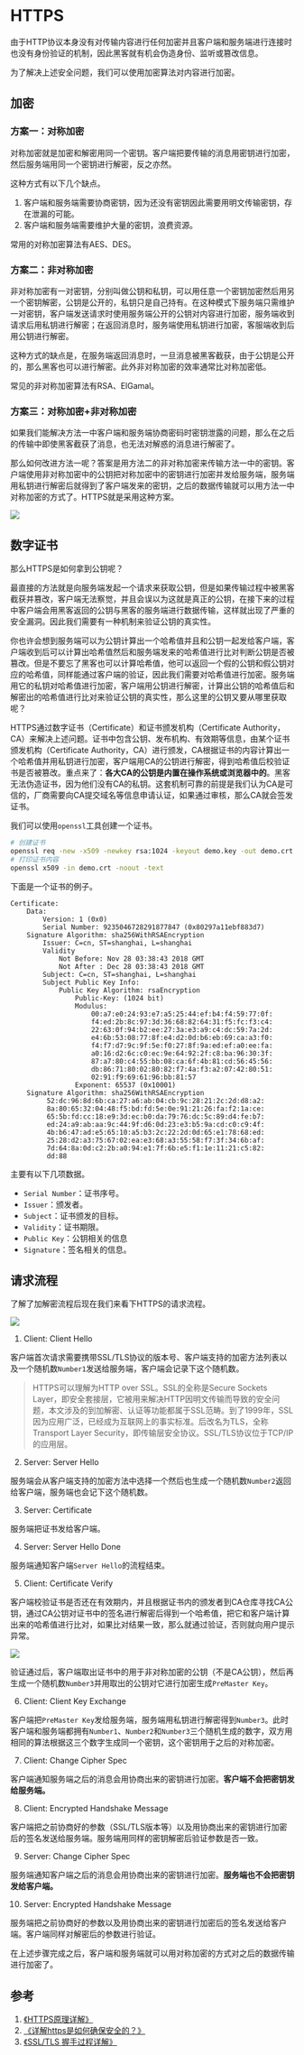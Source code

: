 # HTTPS

由于HTTP协议本身没有对传输内容进行任何加密并且客户端和服务端进行连接时也没有身份验证的机制，因此黑客就有机会伪造身份、监听或篡改信息。

为了解决上述安全问题，我们可以使用加密算法对内容进行加密。

## 加密

### 方案一：对称加密

对称加密就是加密和解密用同一个密钥。客户端把要传输的消息用密钥进行加密，然后服务端用同一个密钥进行解密，反之亦然。

这种方式有以下几个缺点。

1. 客户端和服务端需要协商密钥，因为还没有密钥因此需要用明文传输密钥，存在泄漏的可能。
2. 客户端和服务端需要维护大量的密钥，浪费资源。

常用的对称加密算法有AES、DES。

### 方案二：非对称加密

非对称加密有一对密钥，分别叫做公钥和私钥，可以用任意一个密钥加密然后用另一个密钥解密，公钥是公开的，私钥只是自己持有。在这种模式下服务端只需维护一对密钥，客户端发送请求时使用服务端公开的公钥对内容进行加密，服务端收到请求后用私钥进行解密；在返回消息时，服务端使用私钥进行加密，客服端收到后用公钥进行解密。

这种方式的缺点是，在服务端返回消息时，一旦消息被黑客截获，由于公钥是公开的，那么黑客也可以进行解密。此外非对称加密的效率通常比对称加密低。

常见的非对称加密算法有RSA、ElGamal。

### 方案三：对称加密+非对称加密

如果我们能解决方法一中客户端和服务端协商密码时密钥泄露的问题，那么在之后的传输中即使黑客截获了消息，也无法对解惑的消息进行解密了。

那么如何改进方法一呢？答案是用方法二的非对称加密来传输方法一中的密钥。客户端使用非对称加密中的公钥把对称加密中的密钥进行加密并发给服务端，服务端用私钥进行解密后就得到了客户端发来的密钥，之后的数据传输就可以用方法一中对称加密的方式了。HTTPS就是采用这种方案。

![](resources/https_1.png)

## 数字证书

那么HTTPS是如何拿到公钥呢？

最直接的方法就是向服务端发起一个请求来获取公钥，但是如果传输过程中被黑客截获并篡改，客户端无法察觉，并且会误以为这就是真正的公钥，在接下来的过程中客户端会用黑客返回的公钥与黑客的服务端进行数据传输，这样就出现了严重的安全漏洞。因此我们需要有一种机制来验证公钥的真实性。

你也许会想到服务端可以为公钥计算出一个哈希值并且和公钥一起发给客户端，客户端收到后可以计算出哈希值然后和服务端发来的哈希值进行比对判断公钥是否被篡改。但是不要忘了黑客也可以计算哈希值，他可以返回一个假的公钥和假公钥对应的哈希值，同样能通过客户端的验证，因此我们需要对哈希值进行加密。服务端用它的私钥对哈希值进行加密，客户端用公钥进行解密，计算出公钥的哈希值后和解密出的哈希值进行比对来验证公钥的真实性，那么这里的公钥又要从哪里获取呢？

HTTPS通过数字证书（Certificate）和证书颁发机构（Certificate Authority，CA）来解决上述问题。证书中包含公钥、发布机构、有效期等信息，由某个证书颁发机构（Certificate Authority，CA）进行颁发，CA根据证书的内容计算出一个哈希值并用私钥进行加密，客户端用CA的公钥进行解密，得到哈希值后校验证书是否被篡改。重点来了：**各大CA的公钥是内置在操作系统或浏览器中的**。黑客无法伪造证书，因为他们没有CA的私钥。这套机制可靠的前提是我们认为CA是可信的，厂商需要向CA提交域名等信息申请认证，如果通过审核，那么CA就会签发证书。

我们可以使用`openssl`工具创建一个证书。

```bash
# 创建证书
openssl req -new -x509 -newkey rsa:1024 -keyout demo.key -out demo.crt
# 打印证书内容
openssl x509 -in demo.crt -noout -text
```

下面是一个证书的例子。

```
Certificate:
    Data:
        Version: 1 (0x0)
        Serial Number: 9235046728291877847 (0x80297a11ebf883d7)
    Signature Algorithm: sha256WithRSAEncryption
        Issuer: C=cn, ST=shanghai, L=shanghai
        Validity
            Not Before: Nov 28 03:38:43 2018 GMT
            Not After : Dec 28 03:38:43 2018 GMT
        Subject: C=cn, ST=shanghai, L=shanghai
        Subject Public Key Info:
            Public Key Algorithm: rsaEncryption
                Public-Key: (1024 bit)
                Modulus:
                    00:a7:e0:24:93:e7:a5:25:44:ef:b4:f4:59:77:0f:
                    f4:ed:2b:8c:97:3d:36:68:82:64:31:f5:fc:f3:c4:
                    22:63:0f:94:b2:ee:27:3a:e3:a9:c4:dc:59:7a:2d:
                    e4:6b:53:08:77:8f:e4:d2:0d:b6:eb:69:ca:a3:f0:
                    f4:f7:d7:9c:9f:5e:f0:27:8f:9a:ed:ef:a0:ee:fa:
                    a0:16:d2:6c:c0:ec:9e:64:92:2f:c8:ba:96:30:3f:
                    87:a7:80:c4:55:bb:08:ca:6f:4b:81:cd:56:45:56:
                    db:86:71:80:02:80:82:f7:4a:f3:a2:07:42:80:51:
                    02:91:f9:69:61:96:bb:81:57
                Exponent: 65537 (0x10001)
    Signature Algorithm: sha256WithRSAEncryption
         52:dc:96:8d:6b:ca:27:a6:ab:04:cb:9c:28:21:2c:2d:d8:a2:
         8a:80:65:32:04:48:f5:bd:fd:5e:0e:91:21:26:fa:f2:1a:ce:
         65:5b:fd:cc:18:e9:3d:ec:b0:da:79:76:dc:5c:89:d4:fe:b7:
         ed:24:a9:ab:aa:9c:44:9f:d6:0d:23:e3:b5:9a:cd:c0:c9:4f:
         4b:b6:47:ad:e5:65:10:a5:b3:2c:22:2d:0d:65:e1:78:68:ed:
         25:28:d2:a3:75:67:02:ea:e3:68:a3:55:58:f7:3f:34:6b:af:
         7d:64:8a:0d:c2:2b:a0:94:e1:7f:6b:e5:f1:1e:11:21:c5:82:
         dd:88
```

主要有以下几项数据。

- `Serial Number`：证书序号。
- `Issuer`：颁发者。
- `Subject`：证书颁发的目标。
- `Validity`：证书期限。
- `Public Key`：公钥相关的信息
- `Signature`：签名相关的信息。

## 请求流程

了解了加解密流程后现在我们来看下HTTPS的请求流程。

![](resources/https_2.jpg)

1. Client: Client Hello

客户端首次请求需要携带SSL/TLS协议的版本号、客户端支持的加密方法列表以及一个随机数`Number1`发送给服务端，客户端会记录下这个随机数。

> HTTPS可以理解为HTTP over SSL。SSL的全称是Secure Sockets Layer，即安全套接层，它被用来解决HTTP因明文传输而导致的安全问题，本文涉及的到加解密、认证等功能都属于SSL范畴。到了1999年，SSL 因为应用广泛，已经成为互联网上的事实标准。后改名为TLS，全称Transport Layer Security，即传输层安全协议。SSL/TLS协议位于TCP/IP的应用层。

2. Server: Server Hello

服务端会从客户端支持的加密方法中选择一个然后也生成一个随机数`Number2`返回给客户端，服务端也会记下这个随机数。

3. Server: Certificate

服务端把证书发给客户端。

4. Server: Server Hello Done

服务端通知客户端`Server Hello`的流程结束。

5. Client: Certificate Verify

客户端校验证书是否还在有效期内，并且根据证书内的颁发者到CA仓库寻找CA公钥，通过CA公钥对证书中的签名进行解密后得到一个哈希值，把它和客户端计算出来的哈希值进行比对，如果比对结果一致，那么就通过验证，否则就向用户提示异常。

![](resources/https_3.jpg)

验证通过后，客户端取出证书中的用于非对称加密的公钥（不是CA公钥），然后再生成一个随机数`Number3`并用取出的公钥对它进行加密生成`PreMaster Key`。

6. Client: Client Key Exchange

客户端把`PreMaster Key`发给服务端，服务端用私钥进行解密得到`Number3`。此时客户端和服务端都拥有`Number1`、`Number2`和`Number3`三个随机生成的数字，双方用相同的算法根据这三个数字生成同一个密钥，这个密钥用于之后的对称加密。

7. Client: Change Cipher Spec

客户端通知服务端之后的消息会用协商出来的密钥进行加密。**客户端不会把密钥发给服务端。**

8. Client: Encrypted Handshake Message

客户端把之前协商好的参数（SSL/TLS版本等）以及用协商出来的密钥进行加密后的签名发送给服务端。服务端用同样的密钥解密后验证参数是否一致。

9. Server: Change Cipher Spec

服务端通知客户端之后的消息会用协商出来的密钥进行加密。**服务端也不会把密钥发给客户端。**

10. Server: Encrypted Handshake Message

服务端把之前协商好的参数以及用协商出来的密钥进行加密后的签名发送给客户端。客户端同样对解密后的参数进行验证。

在上述步骤完成之后，客户端和服务端就可以用对称加密的方式对之后的数据传输进行加密了。

## 参考

1. [《HTTPS原理详解》](https://blog.upyun.com/?p=1347)
2. [《详解https是如何确保安全的？》](http://www.wxtlife.com/2016/03/27/%E8%AF%A6%E8%A7%A3https%E6%98%AF%E5%A6%82%E4%BD%95%E7%A1%AE%E4%BF%9D%E5%AE%89%E5%85%A8%E7%9A%84%EF%BC%9F/)
3. [《SSL/TLS 握手过程详解》](https://www.jianshu.com/p/7158568e4867)
